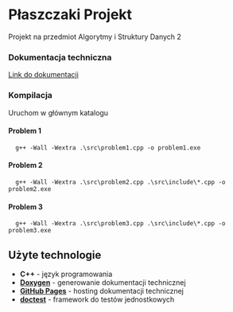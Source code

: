 # Płaszczaki Projekt
Projekt na przedmiot Algorytmy i Struktury Danych 2

### Dokumentacja techniczna
[Link do dokumentacji](https://igorciz777.github.io/PlaszczakiProjekt/)

### Kompilacja
Uruchom w głównym katalogu
#### Problem 1
```terminal
  g++ -Wall -Wextra .\src\problem1.cpp -o problem1.exe
```
#### Problem 2
```terminal
  g++ -Wall -Wextra .\src\problem2.cpp .\src\include\*.cpp -o problem2.exe
```
#### Problem 3
```terminal
  g++ -Wall -Wextra .\src\problem3.cpp .\src\include\*.cpp -o problem3.exe
```

## Użyte technologie
- **C++** - język programowania
- [**Doxygen**](https://www.doxygen.nl/index.html) - generowanie dokumentacji technicznej
- [**GitHub Pages**](https://pages.github.com/) - hosting dokumentacji technicznej
- [**doctest**](https://github.com/doctest/doctest) - framework do testów jednostkowych